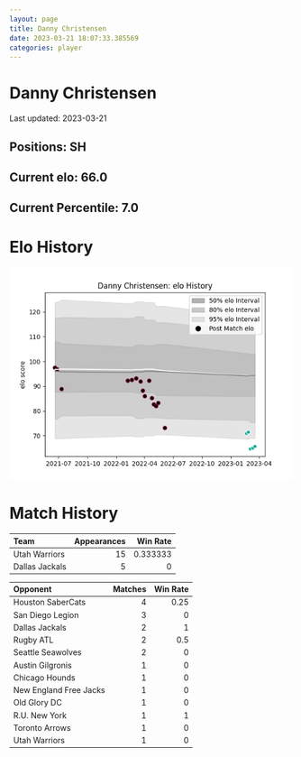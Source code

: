```yaml
---  
layout: page  
title: Danny Christensen  
date: 2023-03-21 18:07:33.385569  
categories: player  
---
```

# Danny Christensen


Last updated: 2023-03-21
## Positions: SH

## Current elo: 66.0

## Current Percentile: 7.0

# Elo History


![elo history](history_DannyChristensen.png)
# Match History


| Team           |   Appearances |   Win Rate |
|:---------------|--------------:|-----------:|
| Utah Warriors  |            15 |   0.333333 |
| Dallas Jackals |             5 |   0        |

| Opponent               |   Matches |   Win Rate |
|:-----------------------|----------:|-----------:|
| Houston SaberCats      |         4 |       0.25 |
| San Diego Legion       |         3 |       0    |
| Dallas Jackals         |         2 |       1    |
| Rugby ATL              |         2 |       0.5  |
| Seattle Seawolves      |         2 |       0    |
| Austin Gilgronis       |         1 |       0    |
| Chicago Hounds         |         1 |       0    |
| New England Free Jacks |         1 |       0    |
| Old Glory DC           |         1 |       0    |
| R.U. New York          |         1 |       1    |
| Toronto Arrows         |         1 |       0    |
| Utah Warriors          |         1 |       0    |